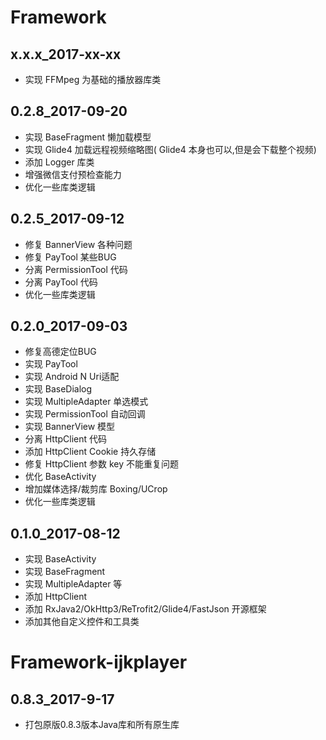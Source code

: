 Framework
===

x.x.x_2017-xx-xx
---
- 实现 FFMpeg 为基础的播放器库类

0.2.8_2017-09-20
---
- 实现 BaseFragment 懒加载模型
- 实现 Glide4 加载远程视频缩略图( Glide4 本身也可以,但是会下载整个视频)
- 添加 Logger 库类
- 增强微信支付预检查能力
- 优化一些库类逻辑

0.2.5_2017-09-12
---
- 修复 BannerView 各种问题
- 修复 PayTool 某些BUG
- 分离 PermissionTool 代码
- 分离 PayTool 代码
- 优化一些库类逻辑

0.2.0_2017-09-03
---
- 修复高德定位BUG
- 实现 PayTool
- 实现 Android N Uri适配
- 实现 BaseDialog
- 实现 MultipleAdapter 单选模式
- 实现 PermissionTool 自动回调
- 实现 BannerView 模型
- 分离 HttpClient 代码
- 添加 HttpClient Cookie 持久存储
- 修复 HttpClient 参数 key 不能重复问题
- 优化 BaseActivity
- 增加媒体选择/裁剪库 Boxing/UCrop
- 优化一些库类逻辑

0.1.0_2017-08-12
---
- 实现 BaseActivity
- 实现 BaseFragment
- 实现 MultipleAdapter 等
- 添加 HttpClient
- 添加 RxJava2/OkHttp3/ReTrofit2/Glide4/FastJson 开源框架
- 添加其他自定义控件和工具类



Framework-ijkplayer
===

0.8.3_2017-9-17
---
- 打包原版0.8.3版本Java库和所有原生库